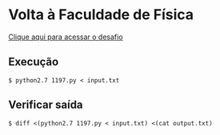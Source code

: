 # Volta à Faculdade de Física
[Clique aqui para acessar o desafio](https://www.urionlinejudge.com.br/judge/pt/problems/view/1197)

## Execução
```
$ python2.7 1197.py < input.txt
```

## Verificar saída
```
$ diff <(python2.7 1197.py < input.txt) <(cat output.txt)
```